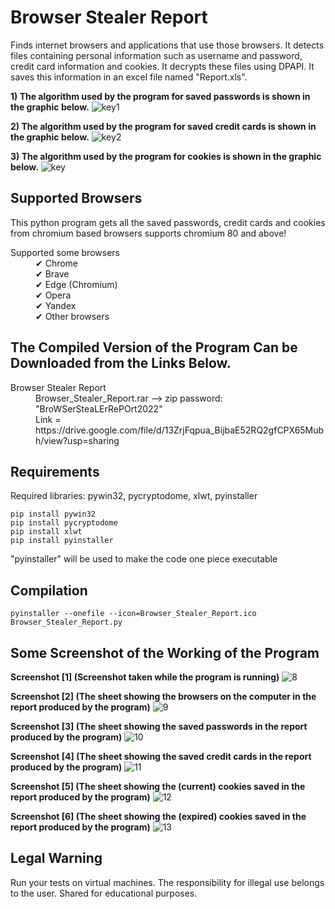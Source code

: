 
# Browser Stealer Report
Finds internet browsers and applications that use those browsers. It detects files containing personal information such as username and password, credit card information and cookies. It decrypts these files using DPAPI. It saves this information in an excel file named "Report.xls".

**1) The algorithm used by the program for saved passwords is shown in the graphic below.**
![key1](https://user-images.githubusercontent.com/71177413/166139625-fd15d6ea-6355-4a80-ae83-15b6437b54e5.JPG)

**2) The algorithm used by the program for saved credit cards is shown in the graphic below.**
![key2](https://user-images.githubusercontent.com/71177413/166139633-a23d31a5-d098-440d-ba6b-ae36995777b7.JPG)

**3) The algorithm used by the program for cookies is shown in the graphic below.**
![key](https://user-images.githubusercontent.com/71177413/166139637-b07e629a-f7b4-41e4-b8d1-5c4f893e0e83.JPG)


Supported Browsers
---
This python program gets all the saved passwords, credit cards and cookies from chromium based browsers supports chromium 80 and above!
<dl>
  <dt> Supported some browsers
  <dd>
  <dd> ✔ Chrome
  <dd> ✔ Brave
  <dd> ✔ Edge (Chromium)
  <dd> ✔ Opera
  <dd> ✔ Yandex
  <dd> ✔ Other browsers
</dl>


The Compiled Version of the Program Can be Downloaded from the Links Below.
---
<dl>
  <dt> Browser Stealer Report
  <dd>
  <dd> Browser_Stealer_Report.rar --> zip password: "BroWSerSteaLErRePOrt2022"
  <dd> Link = https://drive.google.com/file/d/13ZrjFqpua_BijbaE52RQ2gfCPX65Mubh/view?usp=sharing
</dl>


Requirements
---
Required libraries:  pywin32, pycryptodome, xlwt, pyinstaller

```
pip install pywin32
pip install pycryptodome
pip install xlwt
pip install pyinstaller
```


"pyinstaller" will be used to make the code one piece executable


Compilation
---

```
pyinstaller --onefile --icon=Browser_Stealer_Report.ico Browser_Stealer_Report.py
```

Some Screenshot of the Working of the Program
---

**Screenshot [1] (Screenshot taken while the program is running)**
![8](https://user-images.githubusercontent.com/71177413/166138985-cb48fcaf-d89c-4fa2-9f46-54609f54e5b0.JPG)


**Screenshot [2] (The sheet showing the browsers on the computer in the report produced by the program)**
![9](https://user-images.githubusercontent.com/71177413/166139105-d420cdad-12be-4426-84ea-ff3021501be0.JPG)


**Screenshot [3] (The sheet showing the saved passwords in the report produced by the program)**
![10](https://user-images.githubusercontent.com/71177413/166139197-93fe17b8-eed2-473a-8f51-d2ce4d8d18e4.JPG)


**Screenshot [4] (The sheet showing the saved credit cards in the report produced by the program)**
![11](https://user-images.githubusercontent.com/71177413/166139251-5e006a71-d077-4de5-a4af-d29a0a2a0c19.JPG)


**Screenshot [5] (The sheet showing the (current) cookies saved in the report produced by the program)**
![12](https://user-images.githubusercontent.com/71177413/166139280-01179ffd-fb96-4db8-bfc2-f72532f8c22c.JPG)


**Screenshot [6] (The sheet showing the (expired) cookies saved in the report produced by the program)**
![13](https://user-images.githubusercontent.com/71177413/166139310-fe79c485-25ee-4fbc-b626-2fcbc4d222a6.JPG)


Legal Warning
---
Run your tests on virtual machines. The responsibility for illegal use belongs to the user. Shared for educational purposes.
